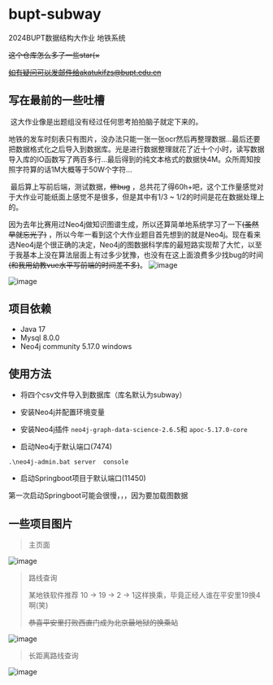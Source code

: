 
# bupt-subway
2024BUPT数据结构大作业 地铁系统

~~这个仓库怎么多了一些star(×~~

~~如有疑问可以发邮件给akatukifzs@bupt.edu.cn~~
## 写在最前的一些吐槽

​	这大作业像是出题组没有经过任何思考拍拍脑子就定下来的。

​	地铁的发车时刻表只有图片，没办法只能一张一张ocr然后再整理数据...最后还要把数据格式化之后导入到数据库。光是进行数据整理就花了近十个小时，读写数据导入库的IO函数写了两百多行...最后得到的纯文本格式的数据快4M。众所周知按照字符算的话1M大概等于50W个字符...

​	最后算上写前后端，测试数据，~~修bug~~ ，总共花了得60h+吧，这个工作量感觉对于大作业可能纸面上感觉不是很多，但是其中有1/3 ~ 1/2的时间是花在数据处理上的。

​	因为去年比赛用过Neo4j做知识图谱生成，所以还算简单地系统学习了一下~~(虽然早就忘光了)~~  ，所以今年一看到这个大作业题目首先想到的就是Neo4j。现在看来选Neo4j是个很正确的决定，Neo4j的图数据科学库的最短路实现帮了大忙，以至于我基本上没在算法层面上有过多少犹豫，也没有在这上面浪费多少找bug的时间~~(和我用幼教vue水平写前端的时间差不多)~~。
![image](https://github.com/IgarashiAkatuki/bupt-subway/assets/109781981/7954f730-d7f6-4623-8d7a-6bd28abf3c4b)


![image](https://github.com/IgarashiAkatuki/bupt-subway/assets/109781981/9fc0f1b0-f3e1-4bdb-9aa2-0ab89caaec9c)


## 项目依赖

- Java 17
- Mysql 8.0.0
- Neo4j community 5.17.0 windows

## 使用方法

- 将四个csv文件导入到数据库（库名默认为subway）
- 安装Neo4j并配置环境变量

- 安装Neo4j插件 `neo4j-graph-data-science-2.6.5`和 `apoc-5.17.0-core`
- 启动Neo4j于默认端口(7474)

```shell
.\neo4j-admin.bat server  console
```

- 启动Springboot项目于默认端口(11450)

第一次启动Springboot可能会很慢，，，因为要加载图数据

## 一些项目图片

> 主页面

![image](https://github.com/IgarashiAkatuki/bupt-subway/assets/109781981/bc266dff-f190-4e80-8346-b5b899e1ad21)


> 路线查询
>
> 某地铁软件推荐 10 -> 19 -> 2 -> 1这样换乘，毕竟正经人谁在平安里19换4啊(笑)
>
> ~~恭喜平安里打败西直门成为北京最地狱的换乘站~~

![image](https://github.com/IgarashiAkatuki/bupt-subway/assets/109781981/acc07edd-29b1-41c7-b381-69aa63095aa0)


> 长距离路线查询

![image](https://github.com/IgarashiAkatuki/bupt-subway/assets/109781981/e3fa4fe3-9075-440c-bcf2-29ffdab65029)

